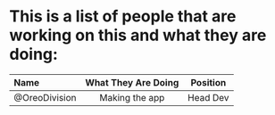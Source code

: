 # This is a list of people that are working on this and what they are doing:

| Name             |      What They Are Doing      |      Position      |
| :------------------- | :-------------------: | :-------------------:
| @OreoDivision       |      Making the app       |       Head Dev       |